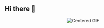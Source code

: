 ## Hi there 👋
<div align="center">
  <img src="https://github.com/user-attachments/assets/cf299650-ad46-47cf-9607-e540c0a3bf23" alt="Centered GIF">
</div>

<!--
**vverma022/vverma022** is a ✨ _special_ ✨ repository because its `README.md` (this file) appears on your GitHub profile.

Here are some ideas to get you started:

- 🔭 I’m currently working on ...
- 🌱 I’m currently learning ...
- 👯 I’m looking to collaborate on ...
- 🤔 I’m looking for help with ...
- 💬 Ask me about ...
- 📫 How to reach me: ...
- 😄 Pronouns: ...
- ⚡ Fun fact: ...
-->
